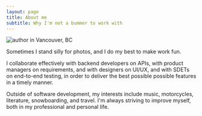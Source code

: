 ```yaml
---
layout: page
title: About me
subtitle: Why I'm not a bummer to work with
---
```


<img src="{{ '/assets/img/vancouver.jpg' }}" alt="author in Vancouver, BC" />

Sometimes I stand silly for photos, and I do my best to make work fun.

I collaborate effectively with backend developers on APIs, with product managers on requirements, and with designers on UI/UX, and with SDETs on end-to-end testing, in order to deliver the best possible possible features in a timely manner.

Outside of software development, my interests include music, motorcycles, literature, snowboarding, and travel. I'm always striving to improve myself, both in my professional and personal life.
